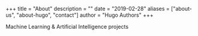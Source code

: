 +++
title = "About"
description = ""
date = "2019-02-28"
aliases = ["about-us", "about-hugo", "contact"]
author = "Hugo Authors"
+++

Machine Learning & Artificial Intelligence projects
